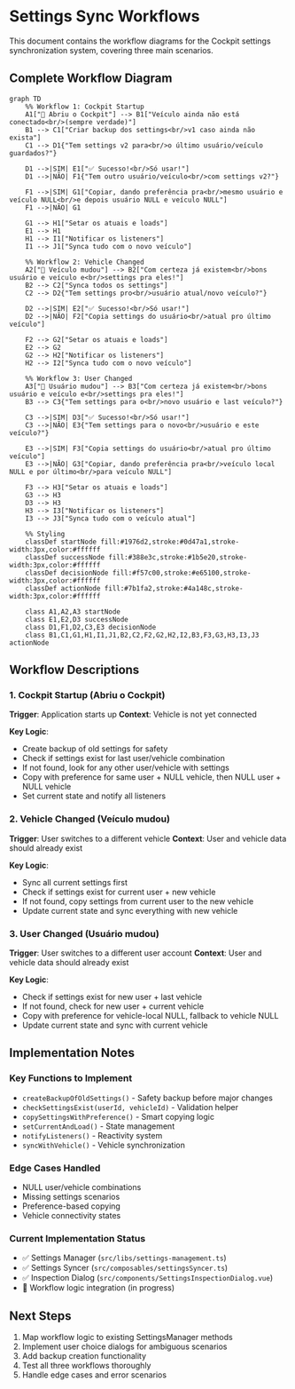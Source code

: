 # Settings Sync Workflows

This document contains the workflow diagrams for the Cockpit settings synchronization system, covering three main scenarios.

## Complete Workflow Diagram

```mermaid
graph TD
    %% Workflow 1: Cockpit Startup
    A1["🚀 Abriu o Cockpit"] --> B1["Veículo ainda não está conectado<br/>(sempre verdade)"]
    B1 --> C1["Criar backup dos settings<br/>v1 caso ainda não exista"]
    C1 --> D1{"Tem settings v2 para<br/>o último usuário/veículo guardados?"}

    D1 -->|SIM| E1["✅ Sucesso!<br/>Só usar!"]
    D1 -->|NÃO| F1{"Tem outro usuário/veículo<br/>com settings v2?"}

    F1 -->|SIM| G1["Copiar, dando preferência pra<br/>mesmo usuário e veículo NULL<br/>e depois usuário NULL e veículo NULL"]
    F1 -->|NÃO| G1

    G1 --> H1["Setar os atuais e loads"]
    E1 --> H1
    H1 --> I1["Notificar os listeners"]
    I1 --> J1["Synca tudo com o novo veículo"]

    %% Workflow 2: Vehicle Changed
    A2["🚁 Veículo mudou"] --> B2["Com certeza já existem<br/>bons usuário e veículo e<br/>settings pra eles!"]
    B2 --> C2["Synca todos os settings"]
    C2 --> D2{"Tem settings pro<br/>usuário atual/novo veículo?"}

    D2 -->|SIM| E2["✅ Sucesso!<br/>Só usar!"]
    D2 -->|NÃO| F2["Copia settings do usuário<br/>atual pro último veículo"]

    F2 --> G2["Setar os atuais e loads"]
    E2 --> G2
    G2 --> H2["Notificar os listeners"]
    H2 --> I2["Synca tudo com o novo veículo"]

    %% Workflow 3: User Changed
    A3["👤 Usuário mudou"] --> B3["Com certeza já existem<br/>bons usuário e veículo e<br/>settings pra eles!"]
    B3 --> C3{"Tem settings para o<br/>novo usuário e last veículo?"}

    C3 -->|SIM| D3["✅ Sucesso!<br/>Só usar!"]
    C3 -->|NÃO| E3{"Tem settings para o novo<br/>usuário e este veículo?"}

    E3 -->|SIM| F3["Copia settings do usuário<br/>atual pro último veículo"]
    E3 -->|NÃO| G3["Copiar, dando preferência pra<br/>veículo local NULL e por último<br/>para veículo NULL"]

    F3 --> H3["Setar os atuais e loads"]
    G3 --> H3
    D3 --> H3
    H3 --> I3["Notificar os listeners"]
    I3 --> J3["Synca tudo com o veículo atual"]

    %% Styling
    classDef startNode fill:#1976d2,stroke:#0d47a1,stroke-width:3px,color:#ffffff
    classDef successNode fill:#388e3c,stroke:#1b5e20,stroke-width:3px,color:#ffffff
    classDef decisionNode fill:#f57c00,stroke:#e65100,stroke-width:3px,color:#ffffff
    classDef actionNode fill:#7b1fa2,stroke:#4a148c,stroke-width:3px,color:#ffffff

    class A1,A2,A3 startNode
    class E1,E2,D3 successNode
    class D1,F1,D2,C3,E3 decisionNode
    class B1,C1,G1,H1,I1,J1,B2,C2,F2,G2,H2,I2,B3,F3,G3,H3,I3,J3 actionNode
```

## Workflow Descriptions

### 1. Cockpit Startup (Abriu o Cockpit)
**Trigger**: Application starts up
**Context**: Vehicle is not yet connected

**Key Logic**:
- Create backup of old settings for safety
- Check if settings exist for last user/vehicle combination
- If not found, look for any other user/vehicle with settings
- Copy with preference for same user + NULL vehicle, then NULL user + NULL vehicle
- Set current state and notify all listeners

### 2. Vehicle Changed (Veículo mudou)
**Trigger**: User switches to a different vehicle
**Context**: User and vehicle data should already exist

**Key Logic**:
- Sync all current settings first
- Check if settings exist for current user + new vehicle
- If not found, copy settings from current user to the new vehicle
- Update current state and sync everything with new vehicle

### 3. User Changed (Usuário mudou)
**Trigger**: User switches to a different user account
**Context**: User and vehicle data should already exist

**Key Logic**:
- Check if settings exist for new user + last vehicle
- If not found, check for new user + current vehicle
- Copy with preference for vehicle-local NULL, fallback to vehicle NULL
- Update current state and sync with current vehicle

## Implementation Notes

### Key Functions to Implement
- `createBackupOfOldSettings()` - Safety backup before major changes
- `checkSettingsExist(userId, vehicleId)` - Validation helper
- `copySettingsWithPreference()` - Smart copying logic
- `setCurrentAndLoad()` - State management
- `notifyListeners()` - Reactivity system
- `syncWithVehicle()` - Vehicle synchronization

### Edge Cases Handled
- NULL user/vehicle combinations
- Missing settings scenarios
- Preference-based copying
- Vehicle connectivity states

### Current Implementation Status
- ✅ Settings Manager (`src/libs/settings-management.ts`)
- ✅ Settings Syncer (`src/composables/settingsSyncer.ts`)
- ✅ Inspection Dialog (`src/components/SettingsInspectionDialog.vue`)
- 🔄 Workflow logic integration (in progress)

## Next Steps
1. Map workflow logic to existing SettingsManager methods
2. Implement user choice dialogs for ambiguous scenarios
3. Add backup creation functionality
4. Test all three workflows thoroughly
5. Handle edge cases and error scenarios